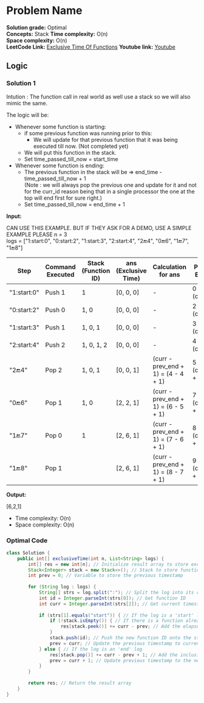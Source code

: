 # Problem Name

**Solution grade:** Optimal  
**Concepts:** Stack
**Time complexity:** O(n)  
**Space complexity:** O(n)  
**LeetCode Link:** [Exclusive Time Of Functions](https://leetcode.com/problems/exclusive-time-of-functions)
**Youtube link:** [Youtube](https://www.youtube.com/watch?v=CBJI_lZxYU8&t=25s)

## Logic




### Solution 1

Intution : The function call in real world as well use a stack so we will also mimic the same.

The logic will be:
- Whenever some function is starting:
  - if some previous function was running prior to this:
    - We will update for that previous function that it was being executed till now. (Not completed yet)
  - We will put this function in the stack.
  - Set time_passed_till_now = start_time
- Whenever some function is ending:
  - The previous function in the stack will be => end_time - time_passed_till_now + 1             
          (Note :  we will always pop the previous one and update for it and not for the curr_id reason being that in a single processor the one at the top will end first for sure right.)
  - Set time_passed_till_now = end_time + 1


**Input:**

CAN USE THIS EXAMPLE. BUT IF THEY ASK FOR A DEMO, USE A SIMPLE EXAMPLE PLEASE
n = 3<br>
logs = ["1:start:0", "0:start:2", "1:start:3", "2:start:4", "2:end:4", "0:end:6", "1:end:7", "1:end:8"]

       
| Step            | Command Executed | Stack (Function ID) | ans (Exclusive Time) | Calculation for ans | Prev End  |
|-----------------|-------------------|---------------------|----------------------|---------------------|----------|
| "1:start:0"     | Push 1            | 1                   | [0, 0, 0]            | -                   | 0 (curr)        |
| "0:start:2"    | Push 0            | 1, 0                | [0, 0, 0]            | -                   | 2  (curr)        |
| "1:start:3"    | Push 1            | 1, 0, 1             | [0, 0, 0]            | -                   | 3  (curr)        |
| "2:start:4"    | Push 2            | 1, 0, 1, 2          | [0, 0, 0]            | -                   | 4  (curr)        |
| "2:end:4"      | Pop 2             | 1, 0, 1             | [0, 0, 1]            | (curr - prev_end + 1) = (4 - 4 + 1) | 5 (curr + 1)  |
| "0:end:6"     | Pop 1             | 1, 0                | [2, 2, 1]            | (curr - prev_end + 1) = (6 - 5 + 1) | 7 (curr + 1) |
| "1:end:7"     | Pop 0             | 1                   | [2, 6, 1]            | (curr - prev_end + 1) = (7 - 6 + 1) | 8 (curr + 1)|
| "1:end:8"     | Pop 1             |                     | [2, 6, 1]            | (curr - prev_end + 1) = (8 - 7 + 1) | 9 (curr + 1)|


**Output:**

[6,2,1]



    
- Time complexity: O(n)
- Space complexity: O(n)


### Optimal Code

```java
class Solution {
    public int[] exclusiveTime(int n, List<String> logs) {
        int[] res = new int[n]; // Initialize result array to store exclusive times
        Stack<Integer> stack = new Stack<>(); // Stack to store function IDs
        int prev = 0; // Variable to store the previous timestamp
        
        for (String log : logs) {
            String[] strs = log.split(":"); // Split the log into its components
            int id = Integer.parseInt(strs[0]); // Get function ID
            int curr = Integer.parseInt(strs[2]); // Get current timestamp
            
            if (strs[1].equals("start")) { // If the log is a 'start' log
                if (!stack.isEmpty()) { // If there is a function already running
                    res[stack.peek()] += curr - prev; // Add the elapsed time to the current function
                }
                stack.push(id); // Push the new function ID onto the stack
                prev = curr; // Update the previous timestamp to current timestamp
            } else { // If the log is an 'end' log
                res[stack.pop()] += curr - prev + 1; // Add the inclusive time for the ending function
                prev = curr + 1; // Update previous timestamp to the next timestamp
            }
        }
        
        return res; // Return the result array
    }
}


